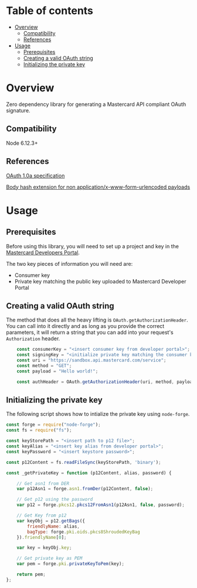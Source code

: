 # Table of contents
- [Overview](#overview)
  * [Compatibility](#compatibility)
  * [References](#references)
- [Usage](#usage)
  * [Prerequisites](#prerequisites)
  * [Creating a valid OAuth string](#creating-a-valid-oauth-string)
  * [Initializing the private key](#initializing-the-private-key)
  
# Overview
Zero dependency library for generating a Mastercard API compliant OAuth signature.

## Compatibility
Node 6.12.3+

## References
[OAuth 1.0a specification](https://tools.ietf.org/html/rfc5849)

[Body hash extension for non application/x-www-form-urlencoded payloads](https://tools.ietf.org/id/draft-eaton-oauth-bodyhash-00.html)

# Usage
## Prerequisites
Before using this library, you will need to set up a project and key in the [Mastercard Developers Portal](https://developer.mastercard.com). 

The two key pieces of information you will need are:

* Consumer key
* Private key matching the public key uploaded to Mastercard Developer Portal

## Creating a valid OAuth string
The method that does all the heavy lifting is `OAuth.getAuthorizationHeader`. You can call into it directly and as long as you provide the correct parameters, it will return a string that you can add into your request's `Authorization` header.

```javascript
	const consumerKey = "<insert consumer key from developer portal>";
	const signingKey = "<initialize private key matching the consumer key>";
	const uri = "https://sandbox.api.mastercard.com/service";
	const method = "GET";
	const payload = "Hello world!";

	const authHeader = OAuth.getAuthorizationHeader(uri, method, payload, consumerKey, signingKey);
```

## Initializing the private key
The following script shows how to intialize the private key using `node-forge`.

```javascript
const forge = require("node-forge");
const fs = require("fs");

const keyStorePath = "<insert path to p12 file>";
const keyAlias = "<insert key alias from developer portal>";
const keyPassword = "<insert keystore password>";

const p12Content = fs.readFileSync(keyStorePath, 'binary');

const _getPrivateKey = function (p12Content, alias, password) {

    // Get asn1 from DER
    var p12Asn1 = forge.asn1.fromDer(p12Content, false);

    // Get p12 using the password
    var p12 = forge.pkcs12.pkcs12FromAsn1(p12Asn1, false, password);

    // Get Key from p12
    var keyObj = p12.getBags({
        friendlyName: alias,
        bagType: forge.pki.oids.pkcs8ShroudedKeyBag
    }).friendlyName[0];

    var key = keyObj.key;

    // Get private key as PEM
    var pem = forge.pki.privateKeyToPem(key);

    return pem;
};
```
